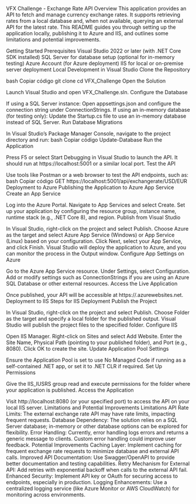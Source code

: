 
VFX Challenge - Exchange Rate API
Overview
This application provides an API to fetch and manage currency exchange rates. It supports retrieving rates from a local database and, when not available, querying an external API for the latest rate. This README guides you through setting up the application locally, publishing it to Azure and IIS, and outlines some limitations and potential improvements.

Getting Started
Prerequisites
Visual Studio 2022 or later (with .NET Core SDK installed)
SQL Server for database setup (optional for in-memory testing)
Azure Account (for Azure deployment)
IIS for local or on-premise server deployment
Local Development in Visual Studio
Clone the Repository

bash
Copiar código
git clone <repository-url>
cd VFX_Challenge
Open the Solution

Launch Visual Studio and open VFX_Challenge.sln.
Configure the Database

If using a SQL Server instance:
Open appsettings.json and configure the connection string under ConnectionStrings.
If using an in-memory database (for testing only):
Update the Startup.cs file to use an in-memory database instead of SQL Server.
Run Database Migrations

In Visual Studio’s Package Manager Console, navigate to the project directory and run:
bash
Copiar código
Update-Database
Run the Application

Press F5 or select Start Debugging in Visual Studio to launch the API. It should run at https://localhost:5001 or a similar local port.
Test the API

Use tools like Postman or a web browser to test the API endpoints, such as:
bash
Copiar código
GET https://localhost:5001/api/exchangerate/USD/EUR
Deployment to Azure
Publishing the Application to Azure App Service
Create an App Service

Log into the Azure Portal.
Navigate to App Services and select Create.
Set up your application by configuring the resource group, instance name, runtime stack (e.g., .NET Core 8), and region.
Publish from Visual Studio

In Visual Studio, right-click on the project and select Publish.
Choose Azure as the target and select Azure App Service (Windows) or App Service (Linux) based on your configuration.
Click Next, select your App Service, and click Finish.
Visual Studio will deploy the application to Azure, and you can monitor the process in the Output window.
Configure App Settings on Azure

Go to the Azure App Service resource.
Under Settings, select Configuration.
Add or modify settings such as ConnectionStrings if you are using an Azure SQL Database or other external resources.
Access the Live Application

Once published, your API will be accessible at https://<your-app-name>.azurewebsites.net.
Deployment to IIS
Steps for IIS Deployment
Publish the Project

In Visual Studio, right-click on the project and select Publish.
Choose Folder as the target and specify a local folder for the published output.
Visual Studio will publish the project files to the specified folder.
Configure IIS

Open IIS Manager.
Right-click on Sites and select Add Website.
Enter the Site Name, Physical Path (pointing to your published folder), and Port (e.g., 8080).
Click OK to create the site.
Update Application Pool Settings

Ensure the Application Pool is set to use No Managed Code if running as a self-contained .NET app, or set it to .NET CLR if required.
Set Up Permissions

Give the IIS_IUSRS group read and execute permissions for the folder where your application is published.
Access the Application

Visit http://localhost:8080 (or your specified port) to access the API on your local IIS server.
Limitations and Potential Improvements
Limitations
API Rate Limits: The external exchange rate API may have rate limits, impacting frequent requests.
Database Dependency: The solution relies on a SQL Server database; in-memory or other database options can be explored for flexibility.
Error Handling: Currently, error handling logs errors and returns a generic message to clients. Custom error handling could improve user feedback.
Potential Improvements
Caching Layer: Implement caching for frequent exchange rate requests to minimize database and external API calls.
Improved API Documentation: Use Swagger/OpenAPI to provide better documentation and testing capabilities.
Retry Mechanism for External API: Add retries with exponential backoff when calls to the external API fail.
Enhanced Security: Implement API key or OAuth for securing access to endpoints, especially in production.
Logging Enhancements: Use a centralized logging service (like Azure Monitor or AWS CloudWatch) for monitoring across environments.
 
